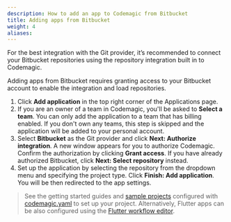 ```yaml
---
description: How to add an app to Codemagic from Bitbucket
title: Adding apps from Bitbucket
weight: 4
aliases:
---
```


For the best integration with the Git provider, it’s recommended to connect your Bitbucket repositories using the repository integration built in to Codemagic. 

Adding apps from Bitbucket requires granting access to your Bitbucket account to enable the integration and load repositories.

1. Click **Add application** in the top right corner of the Applications page.
2. If you are an owner of a team in Codemagic, you'll be asked to **Select a team**. You can only add the application to a team that has billing enabled. If you don't own any teams, this step is skipped and the application will be added to your personal account.
3. Select **Bitbucket** as the Git provider and click **Next: Authorize integration**. A new window appears for you to authorize Codemagic. Confirm the authorization by clicking **Grant access**. If you have already authorized Bitbucket, click **Next: Select repository** instead.
4. Set up the application by selecting the repository from the dropdown menu and specifying the project type. Click **Finish: Add application**. You will be then redirected to the app settings.

>See the getting started guides and [sample projects](../sample-projects/codemagic-sample-projects/) configured with [codemagic.yaml](../getting-started/yaml/) to set up your project. Alternatively, Flutter apps can be also configured using the [Flutter workflow editor](../flutter-configuration/flutter-projects/).
